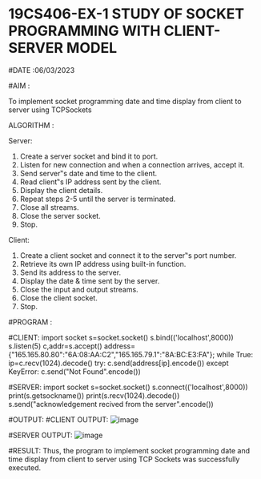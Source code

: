 # 19CS406-EX-1 STUDY OF SOCKET PROGRAMMING WITH CLIENT-SERVER MODEL

#DATE :06/03/2023

#AIM :

To implement socket programming date and time display from client to server using TCPSockets





ALGORITHM :

Server:
1. Create a server socket and bind it to port.
2. Listen for new connection and when a connection arrives, accept it.
3. Send server‟s date and time to the client.
4. Read client‟s IP address sent by the client.
5. Display the client details.
6. Repeat steps 2-5 until the server is terminated.
7. Close all streams.
8. Close the server socket.
9. Stop.

Client:
1. Create a client socket and connect it to the server‟s port number.
2. Retrieve its own IP address using built-in function.
3. Send its address to the server.
4. Display the date & time sent by the server.
5. Close the input and output streams.
6. Close the client socket.
7. Stop.




#PROGRAM :

#CLIENT:
import socket
s=socket.socket()
s.bind(('localhost',8000))
s.listen(5)
c,addr=s.accept()
address={"165.165.80.80":"6A:08:AA:C2","165.165.79.1":"8A:BC:E3:FA"};
while True:
ip=c.recv(1024).decode()
try:
c.send(address[ip].encode())
except KeyError:
c.send("Not Found".encode())

#SERVER:
import socket
s=socket.socket()
s.connect(('localhost',8000))
print(s.getsockname())
print(s.recv(1024).decode())
s.send("acknowledgement recived from the server".encode())







#OUTPUT:
#CLIENT OUTPUT:
![image](https://github.com/kasivishvanathV/19CS406-EX-1/assets/118787417/63e1b59b-5244-4bfc-af38-ebbacde5cee8)





#SERVER OUTPUT:
![image](https://github.com/kasivishvanathV/19CS406-EX-1/assets/118787417/71e327f8-3db0-4a99-b312-649a2b5389a1)






#RESULT:
Thus, the program to implement socket programming date and time display from client to server
using TCP Sockets was successfully executed.

